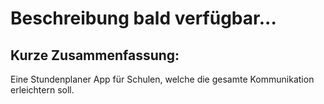# Beschreibung bald verfügbar...

## Kurze Zusammenfassung:
Eine Stundenplaner App für Schulen, welche die gesamte Kommunikation erleichtern soll.